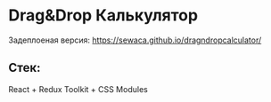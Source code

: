 # Drag&Drop Калькулятор

Задеплоеная версия: https://sewaca.github.io/dragndropcalculator/

## Стек: 
React + Redux Toolkit + CSS Modules 